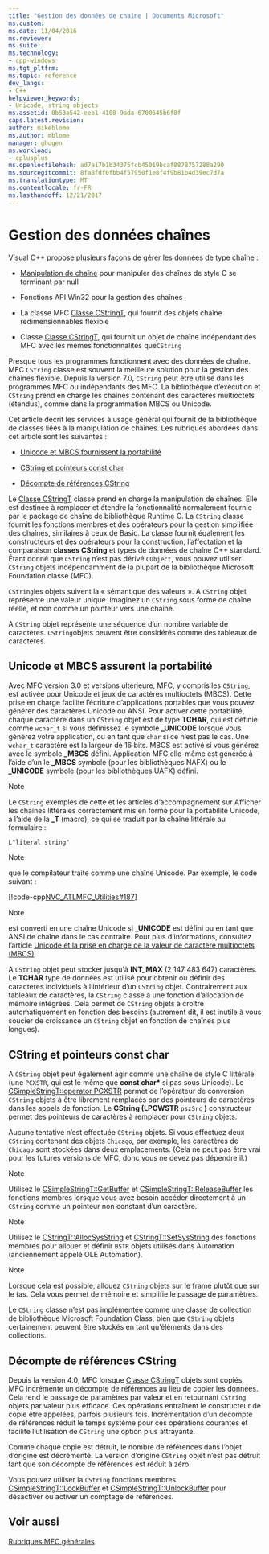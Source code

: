 ```yaml
---
title: "Gestion des données de chaîne | Documents Microsoft"
ms.custom: 
ms.date: 11/04/2016
ms.reviewer: 
ms.suite: 
ms.technology:
- cpp-windows
ms.tgt_pltfrm: 
ms.topic: reference
dev_langs:
- C++
helpviewer_keywords:
- Unicode, string objects
ms.assetid: 0b53a542-eeb1-4108-9ada-6700645b6f8f
caps.latest.revision: 
author: mikeblome
ms.author: mblome
manager: ghogen
ms.workload:
- cplusplus
ms.openlocfilehash: ad7a17b1b34375fcb45019bcaf8878757288a290
ms.sourcegitcommit: 8fa8fdf0fbb4f57950f1e8f4f9b81b4d39ec7d7a
ms.translationtype: MT
ms.contentlocale: fr-FR
ms.lasthandoff: 12/21/2017
---
```

# <a name="string-data-management"></a>Gestion des données chaînes
Visual C++ propose plusieurs façons de gérer les données de type chaîne :  
  
-   [Manipulation de chaîne](../c-runtime-library/string-manipulation-crt.md) pour manipuler des chaînes de style C se terminant par null  
  
-   Fonctions API Win32 pour la gestion des chaînes  
  
-   La classe MFC [Classe CStringT](../atl-mfc-shared/reference/cstringt-class.md), qui fournit des objets chaîne redimensionnables flexible  
  
-   Classe [Classe CStringT](../atl-mfc-shared/reference/cstringt-class.md), qui fournit un objet de chaîne indépendant des MFC avec les mêmes fonctionnalités que`CString`  
  
 Presque tous les programmes fonctionnent avec des données de chaîne. MFC `CString` classe est souvent la meilleure solution pour la gestion des chaînes flexible. Depuis la version 7.0, `CString` peut être utilisé dans les programmes MFC ou indépendants des MFC. La bibliothèque d’exécution et `CString` prend en charge les chaînes contenant des caractères multioctets (étendus), comme dans la programmation MBCS ou Unicode.  
  
 Cet article décrit les services à usage général qui fournit de la bibliothèque de classes liées à la manipulation de chaînes. Les rubriques abordées dans cet article sont les suivantes :  
  
-   [Unicode et MBCS fournissent la portabilité](#_core_unicode_and_mbcs_provide_portability)  
  
-   [CString et pointeurs const char](#_core_cstrings_and_const_char_pointers)  
  
-   [Décompte de références CString](#_core_cstring_reference_counting)  
  
 Le [Classe CStringT](../atl-mfc-shared/reference/cstringt-class.md) classe prend en charge la manipulation de chaînes. Elle est destinée à remplacer et étendre la fonctionnalité normalement fournie par le package de chaîne de bibliothèque Runtime C. La `CString` classe fournit les fonctions membres et des opérateurs pour la gestion simplifiée des chaînes, similaires à ceux de Basic. La classe fournit également les constructeurs et des opérateurs pour la construction, l’affectation et la comparaison **classes CString** et types de données de chaîne C++ standard. Étant donné que `CString` n’est pas dérivé `CObject`, vous pouvez utiliser `CString` objets indépendamment de la plupart de la bibliothèque Microsoft Foundation classe (MFC).  
  
 `CString`les objets suivent la « sémantique des valeurs ». A `CString` objet représente une valeur unique. Imaginez un `CString` sous forme de chaîne réelle, et non comme un pointeur vers une chaîne.  
  
 A `CString` objet représente une séquence d’un nombre variable de caractères. `CString`objets peuvent être considérés comme des tableaux de caractères.  
  
##  <a name="_core_unicode_and_mbcs_provide_portability"></a>Unicode et MBCS assurent la portabilité  
 Avec MFC version 3.0 et versions ultérieure, MFC, y compris les `CString`, est activée pour Unicode et jeux de caractères multioctets (MBCS). Cette prise en charge facilite l’écriture d’applications portables que vous pouvez générer des caractères Unicode ou ANSI. Pour activer cette portabilité, chaque caractère dans un `CString` objet est de type **TCHAR**, qui est définie comme `wchar_t` si vous définissez le symbole **_UNICODE** lorsque vous générez votre application, ou en tant que `char` si ce n’est pas le cas. Une `wchar_t` caractère est la largeur de 16 bits. MBCS est activé si vous générez avec le symbole **_MBCS** défini. Application MFC elle-même est générée à l’aide d’un le **_MBCS** symbole (pour les bibliothèques NAFX) ou le **_UNICODE** symbole (pour les bibliothèques UAFX) défini.  
  
> [!NOTE]
>  Le `CString` exemples de cette et les articles d’accompagnement sur Afficher les chaînes littérales correctement mis en forme pour la portabilité Unicode, à l’aide de la **_T** (macro), ce qui se traduit par la chaîne littérale au formulaire :  
  
 `L"literal string"`  
  
> [!NOTE]
>  que le compilateur traite comme une chaîne Unicode. Par exemple, le code suivant :  
  
 [!code-cpp[NVC_ATLMFC_Utilities#187](../atl-mfc-shared/codesnippet/cpp/string-data-management_1.cpp)]  
  
> [!NOTE]
>  est converti en une chaîne Unicode si **_UNICODE** est défini ou en tant que ANSI de chaîne dans le cas contraire. Pour plus d’informations, consultez l’article [Unicode et la prise en charge de la valeur de caractère multioctets (MBCS)](../atl-mfc-shared/unicode-and-multibyte-character-set-mbcs-support.md).  
  
 A `CString` objet peut stocker jusqu'à **INT_MAX** (2 147 483 647) caractères. Le **TCHAR** type de données est utilisé pour obtenir ou définir des caractères individuels à l’intérieur d’un `CString` objet. Contrairement aux tableaux de caractères, la `CString` classe a une fonction d’allocation de mémoire intégrées. Cela permet de `CString` objets à croître automatiquement en fonction des besoins (autrement dit, il est inutile à vous soucier de croissance un `CString` objet en fonction de chaînes plus longues).  
  
##  <a name="_core_cstrings_and_const_char_pointers"></a>CString et pointeurs const char  
 A `CString` objet peut également agir comme une chaîne de style C littérale (une `PCXSTR`, qui est le même que **const char\***  si pas sous Unicode). Le [CSimpleStringT::operator PCXSTR](../atl-mfc-shared/reference/csimplestringt-class.md#operator_pcxstr) permet de l’opérateur de conversion `CString` objets à être librement remplacés par des pointeurs de caractères dans les appels de fonction. Le **CString (LPCWSTR** `pszSrc` **)** constructeur permet des pointeurs de caractères à remplacer pour `CString` objets.  
  
 Aucune tentative n’est effectuée `CString` objets. Si vous effectuez deux `CString` contenant des objets `Chicago`, par exemple, les caractères de `Chicago` sont stockées dans deux emplacements. (Cela ne peut pas être vrai pour les futures versions de MFC, donc vous ne devez pas dépendre il.)  
  
> [!NOTE]
>  Utilisez le [CSimpleStringT::GetBuffer](../atl-mfc-shared/reference/csimplestringt-class.md#getbuffer) et [CSimpleStringT::ReleaseBuffer](../atl-mfc-shared/reference/csimplestringt-class.md#releasebuffer) les fonctions membres lorsque vous avez besoin accéder directement à un `CString` comme un pointeur non constant d’un caractère.  
  
> [!NOTE]
>  Utilisez le [CStringT::AllocSysString](../atl-mfc-shared/reference/cstringt-class.md#allocsysstring) et [CStringT::SetSysString](../atl-mfc-shared/reference/cstringt-class.md#setsysstring) des fonctions membres pour allouer et définir `BSTR` objets utilisés dans Automation (anciennement appelé OLE Automation).  
  
> [!NOTE]
>  Lorsque cela est possible, allouez `CString` objets sur le frame plutôt que sur le tas. Cela vous permet de mémoire et simplifie le passage de paramètres.  
  
 Le `CString` classe n’est pas implémentée comme une classe de collection de bibliothèque Microsoft Foundation Class, bien que `CString` objets certainement peuvent être stockés en tant qu’éléments dans des collections.  
  
##  <a name="_core_cstring_reference_counting"></a>Décompte de références CString  
 Depuis la version 4.0, MFC lorsque [Classe CStringT](../atl-mfc-shared/reference/cstringt-class.md) objets sont copiés, MFC incrémente un décompte de références au lieu de copier les données. Cela rend le passage de paramètres par valeur et en retournant `CString` objets par valeur plus efficace. Ces opérations entraînent le constructeur de copie être appelées, parfois plusieurs fois. Incrémentation d’un décompte de références réduit le temps système pour ces opérations courantes et facilite l’utilisation de `CString` une option plus attrayante.  
  
 Comme chaque copie est détruit, le nombre de références dans l’objet d’origine est décrémenté. La version d’origine `CString` objet n’est pas détruit tant que son décompte de références est réduit à zéro.  
  
 Vous pouvez utiliser la `CString` fonctions membres [CSimpleStringT::LockBuffer](../atl-mfc-shared/reference/csimplestringt-class.md#lockbuffer) et [CSimpleStringT::UnlockBuffer](../atl-mfc-shared/reference/csimplestringt-class.md#unlockbuffer) pour désactiver ou activer un comptage de références.  
  
## <a name="see-also"></a>Voir aussi  
 [Rubriques MFC générales](../mfc/general-mfc-topics.md)

